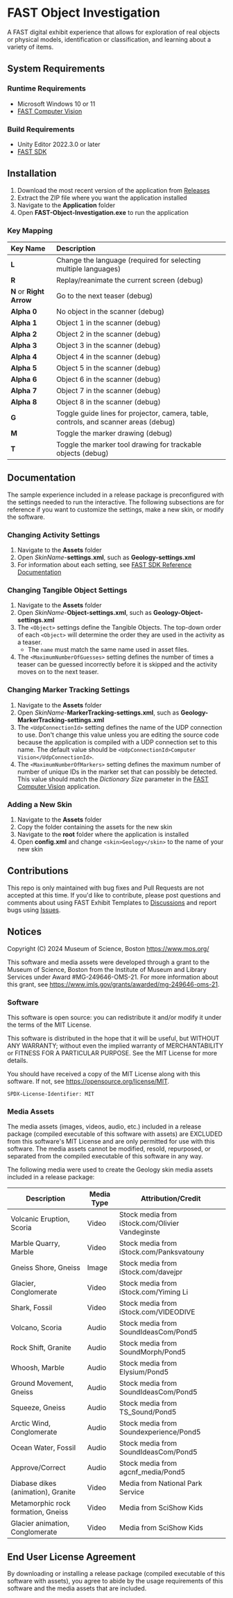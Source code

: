 # FAST Object Investigation

A FAST digital exhibit experience that allows for exploration of real
objects or physical models, identification or classification, and
learning about a variety of items.

## System Requirements

### Runtime Requirements

* Microsoft Windows 10 or 11
* [FAST Computer Vision](https://github.com/FAST-Digital-Exhibit-Design/FAST-Computer-Vision)

### Build Requirements

* Unity Editor 2022.3.0 or later
* [FAST SDK](https://github.com/FAST-Digital-Exhibit-Design/FAST-SDK)

## Installation

1. Download the most recent version of the application from 
[Releases](https://github.com/FAST-Digital-Exhibit-Design/FAST-Exhibit-Templates/releases)
2. Extract the ZIP file where you want the application installed
3. Navigate to the **Application** folder
4. Open **FAST-Object-Investigation.exe** to run the application

### Key Mapping

| Key Name | Description | 
| :-- | :-- |
| **L** | Change the language (required for selecting multiple languages) |
| **R** | Replay/reanimate the current screen (debug) |
| **N** or **Right Arrow** | Go to the next teaser (debug) |
| **Alpha 0** | No object in the scanner (debug) |
| **Alpha 1** | Object 1 in the scanner (debug) |
| **Alpha 2** | Object 2 in the scanner (debug) |
| **Alpha 3** | Object 3 in the scanner (debug) |
| **Alpha 4** | Object 4 in the scanner (debug) |
| **Alpha 5** | Object 5 in the scanner (debug) |
| **Alpha 6** | Object 6 in the scanner (debug) |
| **Alpha 7** | Object 7 in the scanner (debug) |
| **Alpha 8** | Object 8 in the scanner (debug) |
| **G** | Toggle guide lines for projector, camera, table, controls, and scanner areas (debug) |
| **M** | Toggle the marker drawing (debug) |
| **T** | Toggle the marker tool drawing for trackable objects (debug) |

## Documentation

The sample experience included in a release package is preconfigured with 
the settings needed to run the interactive. The following subsections are 
for reference if you want to customize the settings, make a new skin, or 
modify the software.

### Changing Activity Settings

1. Navigate to the **Assets** folder
2. Open *SkinName*-**settings.xml**, such as **Geology-settings.xml**
3. For information about each setting, see 
[FAST SDK Reference Documentation](https://FAST-Digital-Exhibit-Design.github.io/FAST-SDK-Documentation/class_f_a_s_t_1_1_base_settings.html)

### Changing Tangible Object Settings

1. Navigate to the **Assets** folder
2. Open *SkinName*-**Object-settings.xml**, such as **Geology-Object-settings.xml**
3. The `<Object>` settings define the Tangible Objects. The top-down 
order of each `<Object>` will determine the order they are used in the 
activity as a teaser.
    - The `name` must match the same name used in asset files.
4. The `<MaximumNumberOfGuesses>` setting defines the number of times a 
teaser can be guessed incorrectly before it is skipped and the activity 
moves on to the next teaser.

### Changing Marker Tracking Settings

1. Navigate to the **Assets** folder
2. Open *SkinName*-**MarkerTracking-settings.xml**, such as **Geology-MarkerTracking-settings.xml**
3. The `<UdpConnectionId>` setting defines the name of the UDP 
connection to use. Don't change this value unless you are editing the 
source code because the application is compiled with a UDP connection 
set to this name. The default value should be 
`<UdpConnectionId>Computer Vision</UdpConnectionId>`.
4. The `<MaximumNumberOfMarkers>` setting defines the maximum number of 
number of unique IDs in the marker set that can possibly be detected. 
This value should match the *Dictionary Size* parameter in the 
[FAST Computer Vision](https://github.com/FAST-Digital-Exhibit-Design/FAST-Computer-Vision/blob/main/fast-computer-vision/doc/UserManual.md) 
application.

### Adding a New Skin

1. Navigate to the **Assets** folder
2. Copy the folder containing the assets for the new skin
3. Navigate to the **root** folder where the application is installed
4. Open **config.xml** and change `<skin>Geology</skin>` to the name of 
your new skin

## Contributions

This repo is only maintained with bug fixes and Pull Requests are not accepted 
at this time. If you'd like to contribute, please post questions and 
comments about using FAST Exhibit Templates to 
[Discussions](https://github.com/FAST-Digital-Exhibit-Design/FAST-Exhibit-Templates/discussions) 
and report bugs using [Issues](https://github.com/FAST-Digital-Exhibit-Design/FAST-Exhibit-Templates/issues).

## Notices

Copyright (C) 2024 Museum of Science, Boston
<https://www.mos.org/>

This software and media assets were developed through a grant to the 
Museum of Science, Boston from the Institute of Museum and Library 
Services under Award #MG-249646-OMS-21. For more information about 
this grant, see <https://www.imls.gov/grants/awarded/mg-249646-oms-21>.

### Software
This software is open source: you can redistribute it and/or modify
it under the terms of the MIT License.

This software is distributed in the hope that it will be useful,
but WITHOUT ANY WARRANTY; without even the implied warranty of
MERCHANTABILITY or FITNESS FOR A PARTICULAR PURPOSE. See the
MIT License for more details.

You should have received a copy of the MIT License along with this 
software. If not, see <https://opensource.org/license/MIT>.

`SPDX-License-Identifier: MIT`

### Media Assets

The media assets (images, videos, audio, etc.) included in a release 
package (compiled executable of this software with assets) are EXCLUDED 
from this software's MIT License and are only permitted for use with 
this software. The media assets cannot be modified, resold, repurposed, 
or separated from the compiled executable of this software in any way.

The following media were used to create the Geology skin media assets 
included in a release package:

| Description | Media Type | Attribution/Credit | 
| --- | --- | --- |
| Volcanic Eruption, Scoria | Video | Stock media from iStock.com/Olivier Vandeginste  |
| Marble Quarry, Marble | Video | Stock media from iStock.com/Panksvatouny |
| Gneiss Shore, Gneiss | Image | Stock media from iStock.com/davejpr |
| Glacier, Conglomerate | Video | Stock media from iStock.com/Yiming Li |
| Shark, Fossil | Video | Stock media from iStock.com/VIDEODIVE |
| Volcano, Scoria | Audio | Stock media from SoundIdeasCom/Pond5 |
| Rock Shift, Granite | Audio | Stock media from SoundMorph/Pond5 |
| Whoosh, Marble | Audio | Stock media from Elysium/Pond5 |
| Ground Movement, Gneiss | Audio | Stock media from SoundIdeasCom/Pond5 |
| Squeeze, Gneiss| Audio | Stock media from TS_Sound/Pond5 |
| Arctic Wind, Conglomerate | Audio | Stock media from Soundexperience/Pond5 |
| Ocean Water, Fossil | Audio | Stock media from SoundIdeasCom/Pond5 |
| Approve/Correct | Audio | Stock media from agcnf_media/Pond5 |
| Diabase dikes (animation), Granite | Video | Media from National Park Service |
| Metamorphic rock formation, Gneiss | Video | Media from SciShow Kids |
| Glacier animation, Conglomerate | Video | Media from SciShow Kids |

## End User License Agreement

By downloading or installing a release package (compiled executable of 
this software with assets), you agree to abide by the usage requirements 
of this software and the media assets that are included.